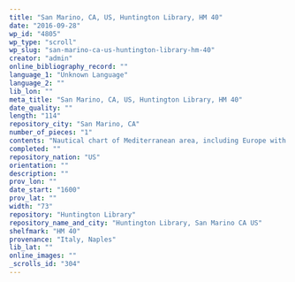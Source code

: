 ```yaml
---
title: "San Marino, CA, US, Huntington Library, HM 40"
date: "2016-09-28"
wp_id: "4805"
wp_type: "scroll"
wp_slug: "san-marino-ca-us-huntington-library-hm-40"
creator: "admin"
online_bibliography_record: ""
language_1: "Unknown Language"
language_2: ""
lib_lon: ""
meta_title: "San Marino, CA, US, Huntington Library, HM 40"
date_quality: ""
length: "114"
repository_city: "San Marino, CA"
number_of_pieces: "1"
contents: "Nautical chart of Mediterranean area, including Europe with British Isles and portion of Scandinavia."
completed: ""
repository_nation: "US"
orientation: ""
description: ""
prov_lon: ""
date_start: "1600"
prov_lat: ""
width: "73"
repository: "Huntington Library"
repository_name_and_city: "Huntington Library, San Marino CA US"
shelfmark: "HM 40"
provenance: "Italy, Naples"
lib_lat: ""
online_images: ""
_scrolls_id: "304"
---
```



